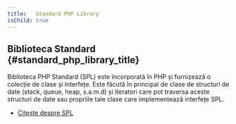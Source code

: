 ```yaml
---
title:   Standard PHP Library
isChild: true
---
```


## Biblioteca Standard {#standard_php_library_title}

Biblioteca PHP Standard (SPL) este încorporată în PHP și furnizează o colecție de clase și interfețe. Este făcută în principal
de clase de structuri de date (stack, queue, heap, s.a.m.d) și iteratori care pot traversa aceste structuri de date sau propriile tale
clase care implementează interfețe SPL.

* [Citește despre SPL][spl]

[spl]: http://php.net/manual/ro/book.spl.php